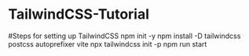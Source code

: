 # TailwindCSS-Tutorial
#Steps for setting up TailwindCSS 
npm init -y
npm install -D tailwindcss postcss autoprefixer vite
npx tailwindcss init -p
npm run start
